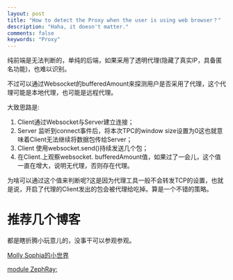 ```yaml
---
layout: post
title: "How to detect the Proxy when the user is using web browser？"
description: "Haha, it doesn't matter."
comments: false
keywords: "Proxy"
---
```


纯前端是无法判断的，单纯的后端，如果采用了透明代理(隐藏了真实IP，具备匿名功能)，也难以识别。

不过可以通过Websocket的bufferedAmount来探测用户是否采用了代理，这个代理可能是本地代理，也可能是远程代理。

大致思路是:

1. Client通过Websocket与Server建立连接；
2. Server 监听到connect事件后，将本次TPC的window size设置为0这也就意味着Client无法继续将数据包传给Server；
3. Client 使用websocket.send()持续发送几个包；
4. 在Client.上观察websocket. bufferedAmount值，如果过了一会儿，这个值一直在增大，说明无代理，否则存在代理。

为啥可以通过这个值来判断呢?这是因为代理工具一般不会转发TCP的设置，也就是说，开启了代理的Client发出的包会被代理给吃掉。算是一个不错的策略。

# 推荐几个博客

都是瞎折腾小玩意儿的，没事干可以参观参观。

[Molly Sophia的小世界](https://momosan.cc/)

[module ZephRay;](https://zephray.me/)

